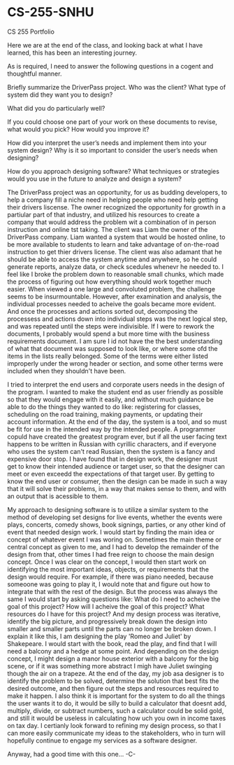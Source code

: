 # CS-255-SNHU
CS 255 Portfolio

Here we are at the end of the class, and looking back at what I have learned, this has been an interesting journey. 

As is required, I need to answer the following questions in a cogent and thoughtful manner. 

Briefly summarize the DriverPass project. Who was the client? What type of system did they want you to design?

What did you do particularly well?

If you could choose one part of your work on these documents to revise, what would you pick? How would you improve it?

How did you interpret the user’s needs and implement them into your system design? Why is it so important to consider the user’s needs when designing?

How do you approach designing software? What techniques or strategies would you use in the future to analyze and design a system?

  The DriverPass project was an opportunity, for us as budding developers, to help a company fill a niche need in helping people who need help getting their drivers liscense. The owner recognized the opportunity for growth in a partiular part of that industry, and utilized his resources to create a company that would address the problem wit a combination of in person instruction and online tst taking. The client was Liam the owner of the DriverPass company. Liam wanted a system that would be hosted online, to be more available to students to learn and take advantage of on-the-road instruction to get thier drivers license. The client was also adamant that he should be able to access the system anytime and anywhere, so he could generate reports, analyze data, or check scedules whenevr he needed to. 
  I feel like I broke the problem down to reasonable small chunks, which made the process of figuring out how everything should work together much easier. When viewed a one large and convoluted problem, the challenge seems to be insurmountable. However, after examination and analysis, the individual processes needed to acheive the goals became more evident. And once the processes and actions sorted out, decomposing the processess and actions down into individual steps was the next logical step, and was repeated until the steps were indivisible.
  If I were to rework the documents, I probably would spend a but more time with the business requirements document. I am sure I id not have the the best understanding of what that document was supposed to look like, or where some ofd the items in the lists really belonged. Some of the terms were either listed improperly under the wrong header or section, and some other terms were included when they shouldn't have been. 
  
  I tried to interpret the end users and corporate users needs in the design of the program. I wanted to make the student end as user friendly as possible so that they would engage with it easily, and without much guidance be able to do the things they wanted to do like: registering for classes, scheduling on the road training, making payments, or updating their account information. At the end of the day, the system is a tool, and so must be fit for use in the intended way by the intended people. A programmer copuld have created the greatest program ever, but if all the user facing text happens to be written in Russian with cyrillic characters, and if everyone who uses the system can't read Russian, then the system is a fancy and expensive door stop. I have found that in design work, the designer must get to know their intended audience or target user, so that the designer can meet  or even exceedd the expectations of that target user. By getting to know the end user or consumer, then the design can be made in such a way that it will solve their problems, in a way that makes sense to them, and with an output that is acessible to them. 
  
  My approach to designing software is to utilize a similar system to the method of developing set designs for live events, whether the events were plays, concerts, comedy shows, book signings, parties, or any other kind of event that needed design work. I would start by finding the main idea or concept of whatever event I was woring on. Sometimes the main theme or central concept as given to me, and I had to develop the remainder of the design from that, other times I had free reign to choose the main design concept. Once I was clear on the concept, I would then start work on identifying the most important ideas, objects, or requirements that the design would require. For example, if there was piano needed, because someoone was going to play it, I would note that and figure out how to integrate that with the rest of the design. But the process was always the same I would start by asking questions like: What do I need to acheive the goal of this project? How will I acheive the goal of this project? What resources do I have for this project? And my design process was iterative, identify the big picture, and progressively break down the design into smaller and smaller parts until the parts can no longer be broken down. I explain it like this, I am designing the play 'Romeo and Juliet' by Shakepeare. I would start with the book, read the play, and find that I will need a balcony and a hedge at some point. And depending on the design concept, I might design a manor house exterior with a balcony for the big scene, or if it was something more abstract I migh have Juliet swinging though the air on a trapeze. At the end of the day, my job asa designer is to identify the problem to be solved, determine the solution that best fits the desired outcome, and then figure out the steps and resources required to make it happen. I also think it is important for the system to do all the things the user wants it to do, it would be silly to build a calculator that doesnt add, multiply, divide, or subtract numbers, such a calculator could be solid gold, and still it would be useless in calculating how uch you own in income taxes on tax day. I certianly look forward to refining my design process, so that I can more easily communicate my ideas to the stakeholders, who in turn will hopefully continue to engage my services as a software designer. 

  Anyway, had a good time with this one... 
  -C-
